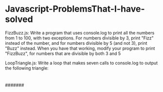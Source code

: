 # Javascript-ProblemsThat-I-have-solved
FizzBuzz.js: Write a program that uses console.log to print all the numbers from 1 to 100, with two exceptions. For numbers divisible by 3, 
 print "Fizz" instead of the number, and for numbers divisible by 5 (and not 3), print "Buzz" instead. When you have that working, modify 
 your program to print "FizzBuzz", for numbers that are divisible by both 3 and 5
 
LoopTriangle.js:  Write a loop that makes seven calls to console.log to output the following triangle: 
#
##
###
####
#####
######
#######

